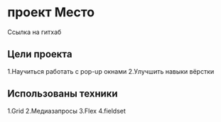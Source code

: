 # проект Место 
Ссылка на гитхаб

## Цели проекта
1.Научиться работать с pop-up окнами
2.Улучшить навыки вёрстки

## Использованы техники
1.Grid
2.Медиазапросы
3.Flex
4.fieldset
